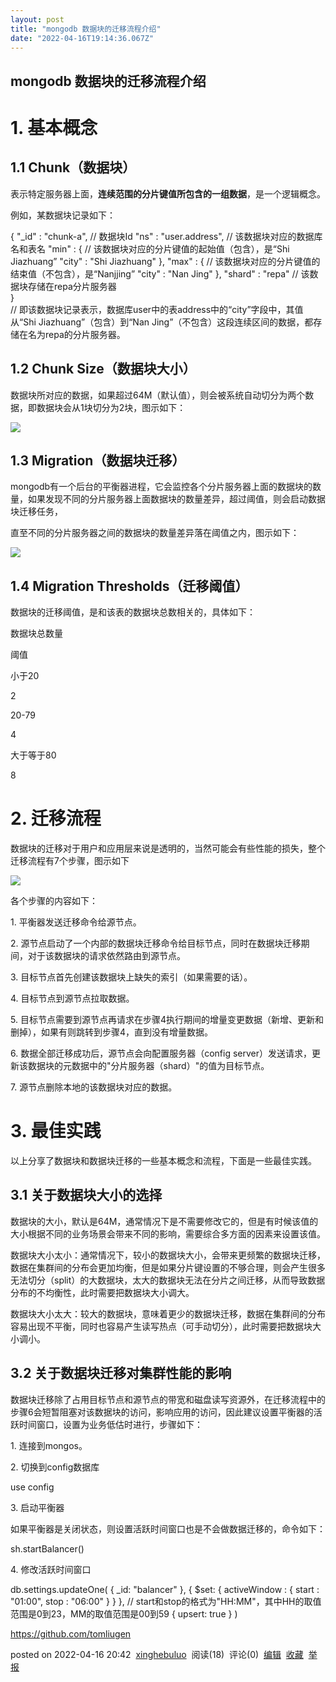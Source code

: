 ```yaml
---
layout: post
title: "mongodb 数据块的迁移流程介绍"
date: "2022-04-16T19:14:36.067Z"
---
```

mongodb 数据块的迁移流程介绍
------------------

1\. 基本概念
========

1.1 Chunk（数据块）
--------------

表示特定服务器上面，**连续范围的分片键值所包含的一组数据**，是一个逻辑概念。

例如，某数据块记录如下：

{
    "\_id" : "chunk-a",  // 数据块Id
    "ns" : "user.address",  // 该数据块对应的数据库名和表名
    "min" : {               // 该数据块对应的分片键值的起始值（包含），是“Shi Jiazhuang”
        "city" : "Shi Jiazhuang"
    },
    "max" : {               // 该数据块对应的分片键值的结束值（不包含），是“Nanjjing”
        "city" : "Nan Jing"
    },
    "shard" : "repa"        // 该数据块存储在repa分片服务器               
}  
// 即该数据块记录表示，数据库user中的表address中的“city”字段中，其值从“Shi Jiazhuang”（包含）到“Nan Jing”（不包含）这段连续区间的数据，都存储在名为repa的分片服务器。

1.2 Chunk Size（数据块大小）
---------------------

数据块所对应的数据，如果超过64M（默认值），则会被系统自动切分为两个数据，即数据块会从1块切分为2块，图示如下：

![](https://img2022.cnblogs.com/blog/319908/202204/319908-20220416194938583-1111422169.png)

1.3 Migration（数据块迁移）
--------------------

mongodb有一个后台的平衡器进程，它会监控各个分片服务器上面的数据块的数量，如果发现不同的分片服务器上面数据块的数量差异，超过阈值，则会启动数据块迁移任务，

直至不同的分片服务器之间的数据块的数量差异落在阈值之内，图示如下：

![](https://img2022.cnblogs.com/blog/319908/202204/319908-20220416200338301-423926216.png)

1.4 Migration Thresholds（迁移阈值）
------------------------------

数据块的迁移阈值，是和该表的数据块总数相关的，具体如下：

数据块总数量

阈值

小于20

2

20-79

4

大于等于80

8

2\. 迁移流程
========

数据块的迁移对于用户和应用层来说是透明的，当然可能会有些性能的损失，整个迁移流程有7个步骤，图示如下

![](https://img2022.cnblogs.com/blog/319908/202204/319908-20220416201658056-732456315.png)

各个步骤的内容如下：

1\. 平衡器发送迁移命令给源节点。

2\. 源节点启动了一个内部的数据块迁移命令给目标节点，同时在数据块迁移期间，对于该数据块的请求依然路由到源节点。

3\. 目标节点首先创建该数据块上缺失的索引（如果需要的话）。

4\. 目标节点到源节点拉取数据。

5\. 目标节点需要到源节点再请求在步骤4执行期间的增量变更数据（新增、更新和删掉），如果有则跳转到步骤4，直到没有增量数据。

6\. 数据全部迁移成功后，源节点会向配置服务器（config server）发送请求，更新该数据块的元数据中的"分片服务器（shard）"的值为目标节点。

7\. 源节点删除本地的该数据块对应的数据。

3\. 最佳实践
========

以上分享了数据块和数据块迁移的一些基本概念和流程，下面是一些最佳实践。

3.1 关于数据块大小的选择
--------------

数据块的大小，默认是64M，通常情况下是不需要修改它的，但是有时候该值的大小根据不同的业务场景会带来不同的影响，需要综合多方面的因素来设置该值。

数据块大小太小：通常情况下，较小的数据块大小，会带来更频繁的数据块迁移，数据在集群间的分布会更加均衡，但是如果分片键设置的不够合理，则会产生很多无法切分（split）的大数据块，太大的数据块无法在分片之间迁移，从而导致数据分布的不均衡性，此时需要把数据块大小调大。

数据块大小太大：较大的数据块，意味着更少的数据块迁移，数据在集群间的分布容易出现不平衡，同时也容易产生读写热点（可手动切分），此时需要把数据块大小调小。

3.2 关于数据块迁移对集群性能的影响
-------------------

数据块迁移除了占用目标节点和源节点的带宽和磁盘读写资源外，在迁移流程中的步骤6会短暂阻塞对该数据块的访问，影响应用的访问，因此建议设置平衡器的活跃时间窗口，设置为业务低估时进行，步骤如下：

1\. 连接到mongos。

2\. 切换到config数据库

use config

3\. 启动平衡器

如果平衡器是关闭状态，则设置活跃时间窗口也是不会做数据迁移的，命令如下：

sh.startBalancer()

4\. 修改活跃时间窗口

db.settings.updateOne(
   { \_id: "balancer" },
   { $set: { activeWindow : { start : "01:00", stop : "06:00" } } },  // start和stop的格式为"HH:MM"，其中HH的取值范围是0到23，MM的取值范围是00到59
   { upsert: true }
)

https://github.com/tomliugen

posted on 2022-04-16 20:42  [xinghebuluo](https://www.cnblogs.com/xinghebuluo/)  阅读(18)  评论(0)  [编辑](https://i.cnblogs.com/EditPosts.aspx?postid=16154158)  [收藏](javascript:void(0))  [举报](javascript:void(0))